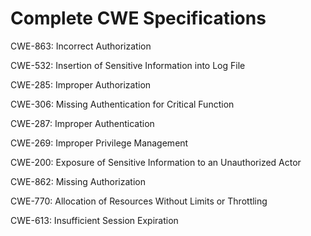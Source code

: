 

# Complete CWE Specifications

CWE-863: Incorrect Authorization

CWE-532: Insertion of Sensitive Information into Log File

CWE-285: Improper Authorization

CWE-306: Missing Authentication for Critical Function

CWE-287: Improper Authentication

CWE-269: Improper Privilege Management

CWE-200: Exposure of Sensitive Information to an Unauthorized Actor

CWE-862: Missing Authorization

CWE-770: Allocation of Resources Without Limits or Throttling

CWE-613: Insufficient Session Expiration